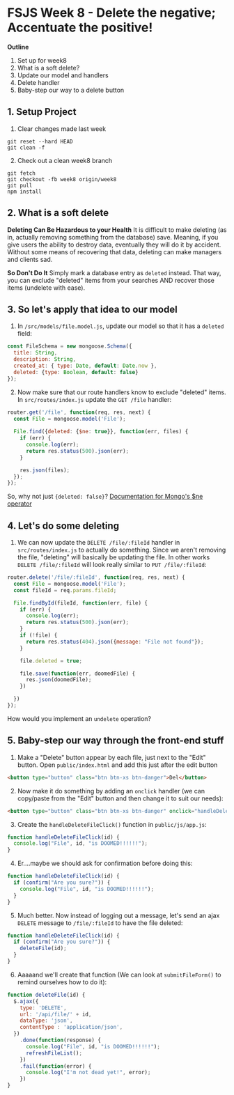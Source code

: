 # FSJS Week 8 - Delete the negative; Accentuate the positive!

**Outline**

1. Set up for week8
2. What is a soft delete?
3. Update our model and handlers
4. Delete handler
5. Baby-step our way to a delete button


## 1. Setup Project
1. Clear changes made last week
```
git reset --hard HEAD
git clean -f
```

2. Check out a clean week8 branch
```
git fetch
git checkout -fb week8 origin/week8
git pull
npm install
```

## 2. What is a soft delete

**Deleting Can Be Hazardous to your Health**
It is difficult to make deleting (as in, actually removing something from the database) save.  Meaning, if you give users the ability to destroy data, eventually they will do it by accident.  Without some means of recovering that data, deleting can make managers and clients sad.

**So Don't Do It**
Simply mark a database entry as `deleted` instead.  That way, you can exclude "deleted" items from your searches AND recover those items (undelete with ease).

## 3. So let's apply that idea to our model
1. In `/src/models/file.model.js`, update our model so that it has a `deleted` field:
```javascript
const FileSchema = new mongoose.Schema({
  title: String,
  description: String,
  created_at: { type: Date, default: Date.now },
  deleted: {type: Boolean, default: false}
});
```

2. Now make sure that our route handlers know to exclude "deleted" items. In `src/routes/index.js` update the `GET /file` handler:
```javascript
router.get('/file', function(req, res, next) {
  const File = mongoose.model('File');
  
  File.find({deleted: {$ne: true}}, function(err, files) {
    if (err) {
      console.log(err);
      return res.status(500).json(err);
    }

    res.json(files);
  });
});
```
So, why not just `{deleted: false}`?
[Documentation for Mongo's $ne operator](https://docs.mongodb.com/manual/reference/operator/query/ne/)

## 4. Let's do some deleting
1. We can now update the `DELETE /file/:fileId` handler in `src/routes/index.js` to actually do something.  Since we aren't removing the file, "deleting" will basically be updating the file.  In other works `DELETE /file/:fileId` will look really similar to `PUT /file/:fileId`:
```javascript
router.delete('/file/:fileId', function(req, res, next) {
  const File = mongoose.model('File');
  const fileId = req.params.fileId;

  File.findById(fileId, function(err, file) {
    if (err) {
      console.log(err);
      return res.status(500).json(err);
    }
    if (!file) {
      return res.status(404).json({message: "File not found"});
    }

    file.deleted = true;

    file.save(function(err, doomedFile) {
      res.json(doomedFile);
    })

  })
});
```
How would you implement an `undelete` operation?

## 5. Baby-step our way through the front-end stuff
1. Make a "Delete" button appear by each file, just next to the "Edit" button.  Open `public/index.html` and add this just after the edit button
```html
<button type="button" class="btn btn-xs btn-danger">Del</button>
```

2. Now make it do something by adding an `onclick` handler (we can copy/paste from the "Edit" button and then change it to suit our needs):
```html
<button type="button" class="btn btn-xs btn-danger" onclick="handleDeleteFileClick('{{_id}}')">Del</button>
```

3. Create the `handleDeleteFileClick()` function in `public/js/app.js`:
```javascript
function handleDeleteFileClick(id) {
  console.log("File", id, "is DOOMED!!!!!!");
}
```

4. Er....maybe we should ask for confirmation before doing this:
```javascript
function handleDeleteFileClick(id) {
  if (confirm("Are you sure?")) {
    console.log("File", id, "is DOOMED!!!!!!");
  }
}
```

5. Much better.  Now instead of logging out a message, let's send an ajax `DELETE` message to `/file/:fileId` to have the file deleted:
```javascript
function handleDeleteFileClick(id) {
  if (confirm("Are you sure?")) {
    deleteFile(id);
  }
}
```

6. Aaaaand we'll create that function (We can look at `submitFileForm()` to remind ourselves how to do it):
```javascript
function deleteFile(id) {
  $.ajax({
    type: 'DELETE',
    url: '/api/file/' + id,
    dataType: 'json',
    contentType : 'application/json',
  })
    .done(function(response) {
      console.log("File", id, "is DOOMED!!!!!!");
      refreshFileList();
    })
    .fail(function(error) {
      console.log("I'm not dead yet!", error);
    })
}
```
